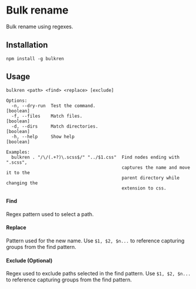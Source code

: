 # Bulk rename

Bulk rename using regexes.

## Installation

```shell
npm install -g bulkren
```

## Usage

```
bulkren <path> <find> <replace> [exclude]

Options:
  -n, --dry-run  Test the command.                                     [boolean]
  -f, --files    Match files.                                          [boolean]
  -d, --dirs     Match directories.                                    [boolean]
  -h, --help     Show help                                             [boolean]

Examples:
  bulkren . "/\/(.+?)\.scss$/" "../$1.css"  Find nodes ending with ".scss",
                                            captures the name and move it to the
                                            parent directory while changing the
                                            extension to css.
```

#### Find

Regex pattern used to select a path.

#### Replace

Pattern used for the new name. Use `$1, $2, $n...` to reference capturing groups
from the find pattern.

#### Exclude (Optional)

Regex used to exclude paths selected in the find pattern. Use `$1, $2, $n...` to
reference capturing groups from the find pattern.
